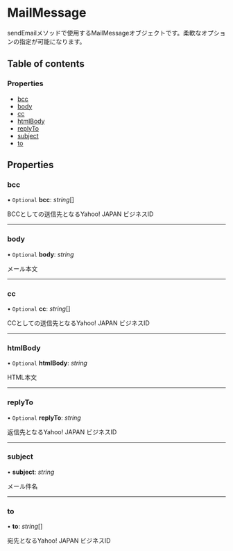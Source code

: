 # MailMessage


sendEmailメソッドで使用するMailMessageオブジェクトです。柔軟なオプションの指定が可能になります。

## Table of contents

### Properties

- [bcc](mailmessage.md#bcc)
- [body](mailmessage.md#body)
- [cc](mailmessage.md#cc)
- [htmlBody](mailmessage.md#htmlbody)
- [replyTo](mailmessage.md#replyto)
- [subject](mailmessage.md#subject)
- [to](mailmessage.md#to)

## Properties

### bcc

• `Optional` **bcc**: *string*[]

BCCとしての送信先となるYahoo! JAPAN ビジネスID

___

### body

• `Optional` **body**: *string*

メール本文

___

### cc

• `Optional` **cc**: *string*[]

CCとしての送信先となるYahoo! JAPAN ビジネスID

___

### htmlBody

• `Optional` **htmlBody**: *string*

HTML本文

___

### replyTo

• `Optional` **replyTo**: *string*

返信先となるYahoo! JAPAN ビジネスID

___

### subject

• **subject**: *string*

メール件名

___

### to

• **to**: *string*[]

宛先となるYahoo! JAPAN ビジネスID

